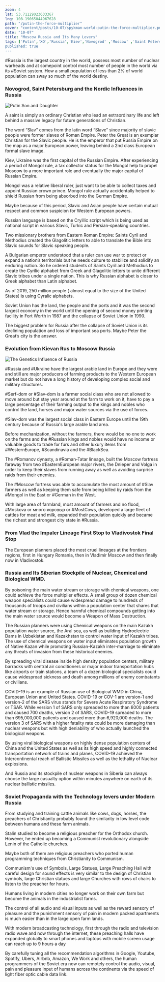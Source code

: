 ```yaml
--- 
zoom: 4
lat: 53.71129023633367
lng: 108.19065044967628
path: "/putin-the-force-multiplier"
cover: "content/posts/10-07/spykman-world-putin-the-force-multiplier.png"
date: "10-07"
title: "Moscow Russia and Its Many Levers"
tags: ['Putin','XO','Russia','Kiev','Novogrod' ,'Moscow' ,'Saint Petersburg' ,'Astrakhan' ,'Kazan' ,'Novosibirsk','Vlad-ivo-Stov','WMD',Golden Gate','Spykman World','Nicholas Spykman']    
published: true
---
```

#Russia is the largest country in the world, possess most number of nuclear warheads and at somepoint control most number of people in the world via its #Soviet system. How a small population of less than 2% of world population can sway so much of the world destiny. 

### Novogrod, Saint Petersburg and the Nordic Influences in Russia
![Putin Son and Daughter](https://storage.googleapis.com/spykman-world/putin_son_and_daughter.png)

A saint is simply an ordinary Christian who lead an extraordinary life and left behind a massive legacy for future generations of Christian. 

The word “Slav” comes from the latin word “Slave” since majority of slavic people were former slaves of Roman Empire. Peter the Great is an exemplar Christian for the Slavic people. He is the emperor that put Russia Empire on the map as a major European power, leaving behind a 2nd class European formal slave image. 

Kiev, Ukraine was the first capital of the Russian Empire. After experiencing a period of Mongol rule, a tax collector status for the Mongol help to propel Moscow to a more important role and eventually the major capital of Russian Empire. 

Mongol was a relative liberal ruler, just want to be able to collect taxes and appoint Russian crown prince. Mongol rule actually accidentally helped to shield Russian from being absorbed into the German Empire.  

Maybe because of this period, Slavic and Asian people have certain mutual respect and common suspicion for Western European powers.

Russian language is based on the Cryillic script which is being used as national script in various Slavic, Turkic and Persian-speaking countries. 

Two missionary brothers from Eastern Roman Empire: Saints Cyril and Methodius created the Glagolitic letters to able to translate the Bible into Slavic sounds for Slavic speaking people. 

A Bulgarian emperor understood that a ruler can use war to protect or expand a nation’s territorials but he needs culture to stabilize and solidify an enduring nation. So he ordered students of Saints Cyril and Methodius to create the Cyrilic alphabet from Greek and Glagolitic letters  to unite different Slavic tribes under a single nation. This is why Russian alphabet is closer to Greek alphabet than Latin alphabet.

As of 2019, 250 million people ( almost equal to the size of the United States) is using Cyralic alphabets. 

Soviet Union has the land, the people and the ports and it was the second largest economy in the world until the opening of second money printing facility in Fort Worth in 1987 and the collapse of Soviet Union in 1990. 

The biggest problem for Russia after the collapse of Soviet Union is its declining population and loss of important sea ports. Maybe Peter the Great’s city is the answer.

### Evolution from Kievan Rus to Moscow Russia
![The Genetics Influence of Russia](https://storage.googleapis.com/spykman-world/genetics_influences_of_russia.png)

#Russia and #Ukraine have the largest arable land in Europe and they were and still are major producers of farming products to the Western European market but do not have a long history of developing complex social and military structures.

#Serf-dom or #Slav-dom is a farmer social class who are not allowed to move around but stay year around at the farm to work on it, have to pay a large percentage of their farming output to the kings and nobles who control the land, horses and major water sources via the use of forces. 

#Slav-dom was the largest social class in Eastern Europe until the 19th century because of Russia's large arable land area. 

Before mechanization, without the farmers, there would be no one to work on the farms and the #Russian kings and nobles would have no income or valuable goods to trade for furs and other luxury items from #WesternEurope, #Scandinavia and the #BlackSea. 

The #Romanov dynasty, a #Roman-Tatar lineage, built the Moscow fortress faraway from two #EasternEuropean major rivers, the Dnieper and Volga in order to keep their slaves from running away as well as avoiding surprise raids from their enemies.

The #Moscow fortress was able to accumulate the most amount of #Slav farmers as well as keeping them safe from being killed by raids from the #Mongol in the East or #German in the West. 

With large area of farmland, most amount of farmers and no flood, #Moskova or много коровыp or #MostCows, developed a large fleet of cattles for meat and milk, expanded their population quickly and became the richest and strongest city state in #Russia. 

### From Vlad the Impaler Lineage First Stop to Vladivostok Final Stop
The European planners placed the most cruel lineages at the frontiers regions, first in Hungary Romania, then in Vladimir Moscow and then finally now in Vladivostok.
 

### Russia and Its Siberian Stockpile of Nuclear, Chemical and Biological WMD.
By poisoning the main water stream or storage with chemical weapons, one could achieve the force multiplier effects. A small group of dozen chemical weapon specialists could cause widespread damage to hundreds of thousands of troops and civilians within a population center that shares that water stream or storage. Hence harmful chemical compounds getting into the main water source would become a Weapon of Mass Destruction. 

The Russian planners were using Chemical weapons on the main Kazakh population water source, the Aral sea, as well as building Hydroelectric Dams in Uzbekistan and Kazakhstan to control water input of Kazakh tribes. The use of chemical weapons on water input eliminates population growth of Native Kazan while promoting Russian-Kazakh inter-marriage to eliminate any threats of invasion from these historical enemies.

By spreading viral disease inside high density population centers, military barracks with central air conditioners or major indoor transportation hubs like airports or train stations, a team of a dozen biological specialists could cause widespread sickness and death among millions of enemy combatants or civilians. 

COVID-19 is an example of Russian use of Biological WMD in China, European Union and United States. COVID-19 or COV-1 are version-1 and version-2 of the SARS virus stands for Severe Acute Respiratory Syndrome or TSAR. While version 1 of SARS only spreaded to more than 8000 patients and caused 700 deaths, version 2 of SARS, COVID-19 spreaded to more than 695,000,000 patients and caused more than 6,920,000 deaths. The version 3 of SARS with a higher fatality rate could be more damaging than nuclear weapons but with high deniability of who actually launched the biological weapons. 

By using viral biological weapons on highly dense population centers of China and the United States as well as its high speed and highly connected transportation network of trains and planes, COVID-19 achieved the Intercontinental reach of Ballistic Missiles as well as the lethality of Nuclear explosions. 

And Russia and its stockpile of nuclear weapons in Siberia can always choose the large casualty option within minutes anywhere on earth of its nuclear ballistic missiles. 


### Soviet Propaganda with the Technology levers under Modern Russia

From studying and training cattle animals like cows, dogs, horses, the preachers of Christianity probably found the similarity in low level code between humans and these farm animals.

Stalin studied to become a religious preacher for the Orthodox church. However, he ended up becoming a Communist revolutionary alongside Lenin of the Catholic churches. 

Maybe both of them are religious preachers who ported human programming techniques from Christianity to Communism. 

Communism's use of Symbols, Large Statues, Large Preaching Hall with careful design for sound effects is very similar to the design of Christian symbols, large Christian statues and large Churches with rows of chairs to listen to the preacher for hours. 

Humans living in modern cities no longer work on their own farm but become the animals in the industrialist farms. 

The control of all audio and visual inputs as well as the reward sensory of pleasure and the punishment sensory of pain in modern packed apartments is much easier than in the large open farm lands.

With modern broadcasting technology, first through the radio and television radio wave and now through the internet, these preaching halls have expanded globally to smart phones and laptops with mobile screen usage can reach up to 9 hours a day

By carefully tuning all the recommendation algorithms in Google, Youtube, Spotify, Ubers, Airbnb, Amazon, We Work and others, the human programmers of the Soviet era now can remotely control the audio, visual, pain and pleasure input of humans across the continents via the speed of light fiber optic cable data link.

